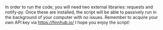 In order to run the code, you will need two external libraries: requests and notify-py. Once these are installed, the script will be able to passively run in the background of your computer with no issues.
Remember to acquire your own API key via https://finnhub.io/
I hope you enjoy the script!
